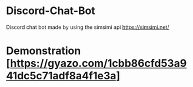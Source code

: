 # Discord-Chat-Bot

Discord chat bot made by using the simsimi api https://simsimi.net/

# Demonstration [https://gyazo.com/1cbb86cfd53a941dc5c71adf8a4f1e3a]
